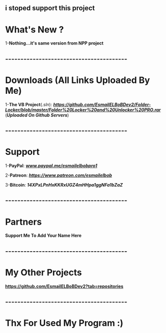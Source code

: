## i stoped support this project

# What's New ?

1-**Nothing...it's same version from NPP project**

## ----------------------------------------

# Downloads (All Links Uploaded By Me)

1-**The VB Project**(*.sln*): ***https://github.com/EsmailELBoBDev2/Folder-Locker/blob/master/Folder%20Locker%20and%20Unlocker%20PRO.rar*** (***Uploaded On Github Servers***)

## ----------------------------------------
# Support

1-**PayPal**: ***www.paypal.me/esmailelbobpro1***

2-**Patreon**: ***https://www.patreon.com/esmailelbob***

3-**Bitcoin**: ***14XPxLPnHxKKRxUGZ4mHHpa1ggNFa1bZaZ***
## ----------------------------------------
# Partners

**Support Me To Add Your Name Here**
## ----------------------------------------

# My Other Projects

**https://github.com/EsmailELBoBDev2?tab=repositories**
## ----------------------------------------

# Thx For Used My Program :)
